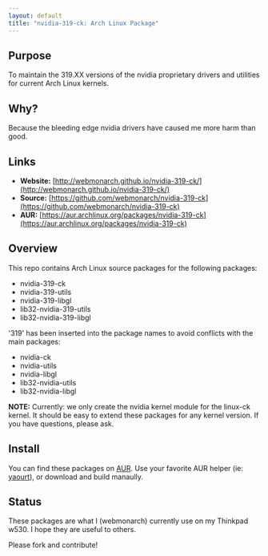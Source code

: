 ```yaml
---
layout: default
title: "nvidia-319-ck: Arch Linux Package"
---
```


## Purpose

To maintain the 319.XX versions of the nvidia proprietary drivers and utilities for current Arch Linux kernels.

## Why?

Because the bleeding edge nvidia drivers have caused me more harm than good.

## Links

* **Website:** [http://webmonarch.github.io/nvidia-319-ck/](http://webmonarch.github.io/nvidia-319-ck/)
* **Source:** [https://github.com/webmonarch/nvidia-319-ck](https://github.com/webmonarch/nvidia-319-ck)
* **AUR:** [https://aur.archlinux.org/packages/nvidia-319-ck](https://aur.archlinux.org/packages/nvidia-319-ck)

## Overview

This repo contains Arch Linux source packages for the following packages:

* nvidia-319-ck
* nvidia-319-utils
* nvidia-319-libgl
* lib32-nvidia-319-utils
* lib32-nvidia-319-libgl

'319' has been inserted into the package names to avoid conflicts with the main packages:

* nvidia-ck
* nvidia-utils
* nvidia-libgl
* lib32-nvidia-utils
* lib32-nvidia-libgl

**NOTE:** Currently: we only create the nvidia kernel module for the linux-ck kernel. It should be easy to extend these packages for any kernel version. If you have questions, please ask.

## Install

You can find these packages on [AUR](https://aur.archlinux.org/). Use your favorite AUR helper (ie: [yaourt](https://wiki.archlinux.org/index.php/yaourt)), or download and build manaully.

## Status

These packages are what I (webmonarch) currently use on my Thinkpad w530. I hope they are useful to others. 

Please fork and contribute!

